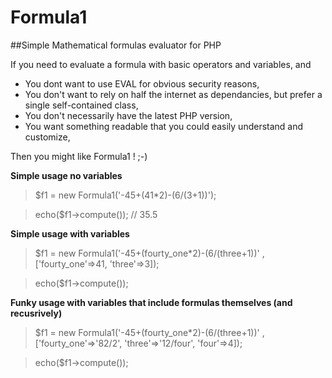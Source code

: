 # Formula1
##Simple Mathematical formulas evaluator for PHP

If you need to evaluate a formula with basic operators and variables, and

* You dont want to use EVAL for obvious security reasons,
* You don't want to rely on half the internet as dependancies, but prefer a single self-contained class,
* You don't necessarily have the latest PHP version,
* You want something readable that you could easily understand and customize,

Then you might like Formula1 ! ;-)


**Simple usage no variables**

> $f1 = new Formula1('-45+(41*2)-(6/(3+1))');

> echo($f1->compute()); // 35.5


**Simple usage with variables**

> $f1 = new Formula1('-45+(fourty_one*2)-(6/(three+1))' , ['fourty_one'=>41, 'three'=>3]);

> echo($f1->compute());


**Funky usage with variables that include formulas themselves (and recusrively)**

> $f1 = new Formula1('-45+(fourty_one*2)-(6/(three+1))' , ['fourty_one'=>'82/2', 'three'=>'12/four', 'four'=>4]);

> echo($f1->compute());



